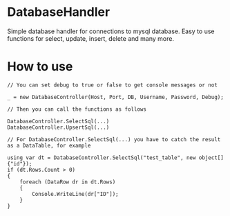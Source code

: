 # DatabaseHandler
Simple database handler for connections to mysql database. Easy to use functions for select, update, insert, delete and many more.

# How to use

```
// You can set debug to true or false to get console messages or not

_ = new DatabaseController(Host, Port, DB, Username, Password, Debug);

```

```
// Then you can call the functions as follows

DatabaseController.SelectSql(...)
DatabaseController.UpsertSql(...)
```

```
// For DatabaseController.SelectSql(...) you have to catch the result as a DataTable, for example

using var dt = DatabaseController.SelectSql("test_table", new object[] {"id"});
if (dt.Rows.Count > 0)
{
    foreach (DataRow dr in dt.Rows)
    {
        Console.WriteLine(dr["ID"]);
    }
}
```
